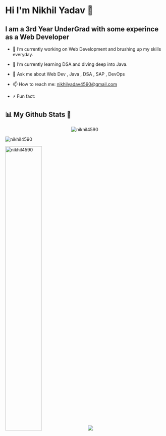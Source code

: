 # Hi I'm Nikhil Yadav 👋
## I am a 3rd Year UnderGrad with some experince as a Web Developer

- 🔭 I’m currently working on Web Development and brushing up my skills everyday.
- 🌱 I’m currently learning DSA and diving deep into Java.
- 💬 Ask me about Web Dev , Java , DSA , SAP , DevOps
- 📫 How to reach me: nikhilyadav4590@gmail.com


- ⚡ Fun fact: 

## 📊 <strong> My Github Stats 🚀 </strong>

 <p align="center">
  <img src="https://komarev.com/ghpvc/?username=nikhil4590l&color=green&color=green" alt="nikhil4590" /> 
</p>
 
 <p>
    <img align="center" src="https://github-readme-streak-stats.herokuapp.com/?user=nikhil4590&show_icons=true&theme=radical" alt="nikhil4590" />
</p>
<p>
  <img width=48% src="https://github-readme-stats.vercel.app/api?username=nikhil4590&show_icons=true&layout&theme=radical" alt="nikhil4590" /> &nbsp &nbsp
  <img  src="https://github-readme-stats.vercel.app/api/top-langs/?username=nikhil4590&layout&theme=radical" />
</p>
 

